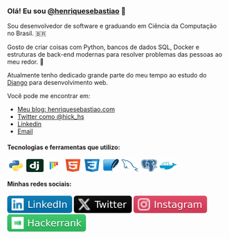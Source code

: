 ### Olá! Eu sou [@henriquesebastiao](https://twitter.com/hick_hs) 👋

Sou desenvolvedor de software e graduando em Ciência da Computação no Brasil. 🇧🇷

Gosto de criar coisas com Python, bancos de dados SQL, Docker e estruturas de back-end modernas para resolver problemas das pessoas ao meu redor. 🚀

Atualmente tenho dedicado grande parte do meu tempo ao estudo do [Django](https://www.djangoproject.com/) para desenvolvimento web.

Você pode me encontrar em:

* [Meu blog: henriquesebastiao.com](https://henriquesebastiao.com)
* [Twitter como @hick_hs](https://twitter.com/hick_hs)
* [Linkedin](https://www.linkedin.com/in/henriquesebastiao/)
* [Email](mailto:contato@henriquesebastiao.com)

<!-- Ícones de Tecnologias -->
<div style="display: inline_block">
  <h4>Tecnologias e ferramentas que utilizo:</h4>
  <img align="center" alt="Python" height="30" width="40" src="img/python-original.svg">
  <img align="center" alt="Django" height="30" width="40" src="img/django.svg">
  <img align="center" alt="Pytest" height="30" width="40" src="img/pytest-original.svg">
  <img align="center" alt="HTML" height="30" width="40" src="img/html5-original.svg">
  <img align="center" alt="CSS" height="30" width="40" src="img/css3-original.svg">
  <img align="center" alt="SQLite" height="30" width="40" src="img/sqlite-original.svg">
  <img align="center" alt="MySQL" height="30" width="40" src="img/mysql-original.svg">
  <img align="center" alt="PostgreSQL" height="30" width="40" src="img/postgresql-plain.svg">
  <img align="center" alt="Docker" height="30" width="40" src="img/docker-plain.svg">
</div>

<!-- Minhas redes sociais -->
<!-- LINKEDIN -->
<div style="display: inline_block">
  <h4>Minhas redes sociais:</h4>
  <a href="https://www.linkedin.com/in/henriquesebastiao/" target="_blank"><img src="img/linkedIn.svg" target="_blank"></a>
  <!-- TWITTER -->
  <a href="https://twitter.com/hick_hs" target="_blank"><img src="img/twitter.svg" target="_blank"></a>
  <!-- INSTAGRAM -->
  <a href="https://www.instagram.com/hick.hs/" target="_blank"><img src="img/instagram.svg" target="_blank"></a>
  <!-- HACKER RANK -->
  <a href="https://www.hackerrank.com/profile/hick_hs" target="_blank"><img src="img/hackerrank.svg" target="_blank"></a>
</div>

